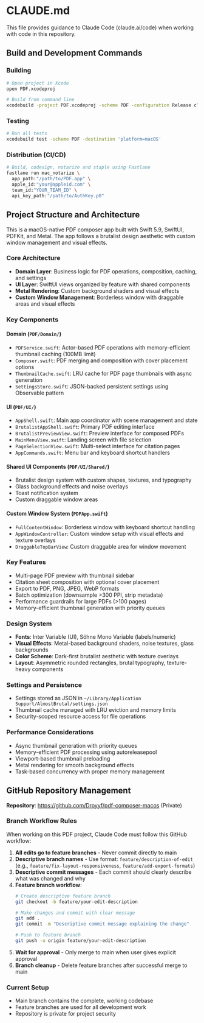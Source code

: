 # CLAUDE.md

This file provides guidance to Claude Code (claude.ai/code) when working with code in this repository.

## Build and Development Commands

### Building
```bash
# Open project in Xcode
open PDF.xcodeproj

# Build from command line
xcodebuild -project PDF.xcodeproj -scheme PDF -configuration Release clean build
```

### Testing
```bash
# Run all tests
xcodebuild test -scheme PDF -destination 'platform=macOS'
```

### Distribution (CI/CD)
```bash
# Build, codesign, notarize and staple using Fastlane
fastlane run mac_notarize \
  app_path:"/path/to/PDF.app" \
  apple_id:"your@appleid.com" \
  team_id:"YOUR_TEAM_ID" \
  api_key_path:"/path/to/AuthKey.p8"
```

## Project Structure and Architecture

This is a macOS-native PDF composer app built with Swift 5.9, SwiftUI, PDFKit, and Metal. The app follows a brutalist design aesthetic with custom window management and visual effects.

### Core Architecture
- **Domain Layer**: Business logic for PDF operations, composition, caching, and settings
- **UI Layer**: SwiftUI views organized by feature with shared components  
- **Metal Rendering**: Custom background shaders and visual effects
- **Custom Window Management**: Borderless window with draggable areas and visual effects

### Key Components

#### Domain (`PDF/Domain/`)
- `PDFService.swift`: Actor-based PDF operations with memory-efficient thumbnail caching (100MB limit)
- `Composer.swift`: PDF merging and composition with cover placement options
- `ThumbnailCache.swift`: LRU cache for PDF page thumbnails with async generation
- `SettingsStore.swift`: JSON-backed persistent settings using Observable pattern

#### UI (`PDF/UI/`)
- `AppShell.swift`: Main app coordinator with scene management and state
- `BrutalistAppShell.swift`: Primary PDF editing interface
- `BrutalistPreviewView.swift`: Preview interface for composed PDFs
- `MainMenuView.swift`: Landing screen with file selection
- `PageSelectionView.swift`: Multi-select interface for citation pages
- `AppCommands.swift`: Menu bar and keyboard shortcut handlers

#### Shared UI Components (`PDF/UI/Shared/`)
- Brutalist design system with custom shapes, textures, and typography
- Glass background effects and noise overlays
- Toast notification system
- Custom draggable window areas

#### Custom Window System (`PDFApp.swift`)
- `FullContentWindow`: Borderless window with keyboard shortcut handling
- `AppWindowController`: Custom window setup with visual effects and texture overlays
- `DraggableTopBarView`: Custom draggable area for window movement

### Key Features
- Multi-page PDF preview with thumbnail sidebar
- Citation sheet composition with optional cover placement
- Export to PDF, PNG, JPEG, WebP formats
- Batch optimization (downsample >300 PPI, strip metadata)  
- Performance guardrails for large PDFs (>100 pages)
- Memory-efficient thumbnail generation with priority queues

### Design System
- **Fonts**: Inter Variable (UI), Söhne Mono Variable (labels/numeric)
- **Visual Effects**: Metal-based background shaders, noise textures, glass backgrounds
- **Color Scheme**: Dark-first brutalist aesthetic with texture overlays
- **Layout**: Asymmetric rounded rectangles, brutal typography, texture-heavy components

### Settings and Persistence
- Settings stored as JSON in `~/Library/Application Support/AlmostBrutal/settings.json`
- Thumbnail cache managed with LRU eviction and memory limits
- Security-scoped resource access for file operations

### Performance Considerations
- Async thumbnail generation with priority queues
- Memory-efficient PDF processing using autoreleasepool
- Viewport-based thumbnail preloading
- Metal rendering for smooth background effects
- Task-based concurrency with proper memory management

## GitHub Repository Management

**Repository**: https://github.com/Droyyf/pdf-composer-macos (Private)

### Branch Workflow Rules
When working on this PDF project, Claude Code must follow this GitHub workflow:

1. **All edits go to feature branches** - Never commit directly to main
2. **Descriptive branch names** - Use format: `feature/description-of-edit` (e.g., `feature/fix-layout-responsiveness`, `feature/add-export-formats`)
3. **Descriptive commit messages** - Each commit should clearly describe what was changed and why
4. **Feature branch workflow**:
   ```bash
   # Create descriptive feature branch
   git checkout -b feature/your-edit-description
   
   # Make changes and commit with clear message
   git add .
   git commit -m "Descriptive commit message explaining the change"
   
   # Push to feature branch
   git push -u origin feature/your-edit-description
   ```
5. **Wait for approval** - Only merge to main when user gives explicit approval
6. **Branch cleanup** - Delete feature branches after successful merge to main

### Current Setup
- Main branch contains the complete, working codebase
- Feature branches are used for all development work
- Repository is private for project security